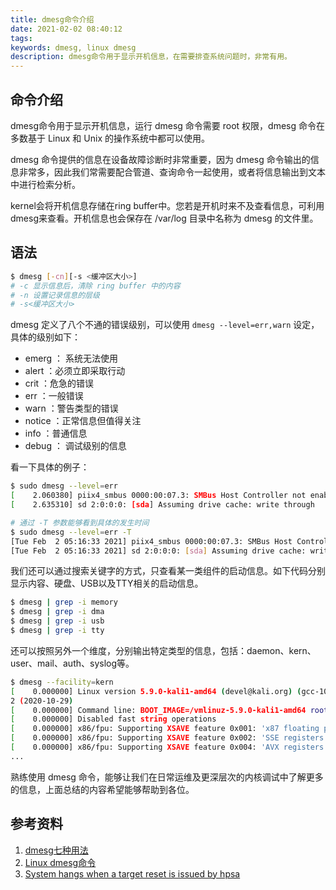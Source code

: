 ```yaml
---
title: dmesg命令介绍
date: 2021-02-02 08:40:12
tags:
keywords: dmesg, linux dmesg
description: dmesg命令用于显示开机信息，在需要排查系统问题时，非常有用。
---
```


## 命令介绍

dmesg命令用于显示开机信息，运行 dmesg 命令需要 root 权限，dmesg 命令在多数基于 Linux 和 Unix 的操作系统中都可以使用。

dmesg 命令提供的信息在设备故障诊断时非常重要，因为 dmesg 命令输出的信息非常多，因此我们常需要配合管道、查询命令一起使用，或者将信息输出到文本中进行检索分析。

kernel会将开机信息存储在ring buffer中。您若是开机时来不及查看信息，可利用dmesg来查看。开机信息也会保存在 /var/log 目录中名称为 dmesg 的文件里。

## 语法

```sh
$ dmesg [-cn][-s <缓冲区大小>]
# -c 显示信息后，清除 ring buffer 中的内容
# -n 设置记录信息的层级
# -s<缓冲区大小> 

```

dmesg 定义了八个不通的错误级别，可以使用 `dmesg --level=err,warn` 设定，具体的级别如下：

* emerg ： 系统无法使用
* alert ：必须立即采取行动
* crit ：危急的错误
* err ：一般错误
* warn ：警告类型的错误
* notice ：正常信息但值得关注
* info ：普通信息
* debug ： 调试级别的信息

看一下具体的例子：

```sh
$ sudo dmesg --level=err                                                                                                                                       
[    2.060380] piix4_smbus 0000:00:07.3: SMBus Host Controller not enabled!
[    2.635310] sd 2:0:0:0: [sda] Assuming drive cache: write through

# 通过 -T 参数能够看到具体的发生时间
$ sudo dmesg --level=err -T
[Tue Feb  2 05:16:33 2021] piix4_smbus 0000:00:07.3: SMBus Host Controller not enabled!
[Tue Feb  2 05:16:33 2021] sd 2:0:0:0: [sda] Assuming drive cache: write through

```

我们还可以通过搜索关键字的方式，只查看某一类组件的启动信息。如下代码分别显示内容、硬盘、USB以及TTY相关的启动信息。

```sh
$ dmesg | grep -i memory
$ dmesg | grep -i dma
$ dmesg | grep -i usb
$ dmesg | grep -i tty
```

还可以按照另外一个维度，分别输出特定类型的信息，包括：daemon、kern、user、mail、auth、syslog等。

```sh
$ dmesg --facility=kern
[    0.000000] Linux version 5.9.0-kali1-amd64 (devel@kali.org) (gcc-10 (Debian 10.2.0-15) 10.2.0, GNU ld (GNU Binutils for Debian) 2.35.1) #1 SMP Debian 5.9.1-1kali
2 (2020-10-29)
[    0.000000] Command line: BOOT_IMAGE=/vmlinuz-5.9.0-kali1-amd64 root=/dev/mapper/qking--vg-root ro quiet splash
[    0.000000] Disabled fast string operations
[    0.000000] x86/fpu: Supporting XSAVE feature 0x001: 'x87 floating point registers'
[    0.000000] x86/fpu: Supporting XSAVE feature 0x002: 'SSE registers'
[    0.000000] x86/fpu: Supporting XSAVE feature 0x004: 'AVX registers'
...
```

熟练使用 dmesg 命令，能够让我们在日常运维及更深层次的内核调试中了解更多的信息，上面总结的内容希望能够帮助到各位。

## 参考资料

1. [dmesg七种用法](https://www.cnblogs.com/zhaoxuguang/p/7810651.html)
2. [Linux dmesg命令](https://www.runoob.com/linux/linux-comm-dmesg.html)
3. [System hangs when a target reset is issued by hpsa](https://forums.centos.org/viewtopic.php?t=53899)